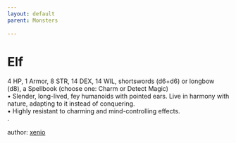 ```yaml
---
layout: default
parent: Monsters 
   
--- 
```

# Elf
4 HP, 1 Armor, 8 STR, 14 DEX, 14 WIL, shortswords (d6+d6) or longbow (d8), a Spellbook (choose one&#58; Charm or Detect Magic)  
• Slender, long-lived, fey humanoids with pointed ears.   Live in harmony with nature, adapting to it instead of conquering.  
• Highly resistant to charming and mind-controlling effects.  
.  




author: [xenio](https://xenioinabottle.blogspot.com/2021/02/classic-monsters-for-cairnito-part-1.html) 



